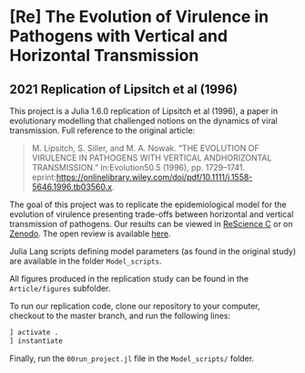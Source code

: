 # [Re] The Evolution of Virulence in Pathogens with Vertical and Horizontal Transmission

## 2021 Replication of Lipsitch et al (1996)

This project is a Julia 1.6.0 replication of Lipsitch et al (1996), a paper in evolutionary modelling that challenged notions on the dynamics of viral transmission. Full reference to the original article:

> M. Lipsitch, S. Siller, and M. A. Nowak. “THE EVOLUTION OF VIRULENCE IN PATHOGENS WITH VERTICAL ANDHORIZONTAL TRANSMISSION.” In:Evolution50.5 (1996), pp. 1729–1741. eprint:https://onlinelibrary.wiley.com/doi/pdf/10.1111/j.1558-5646.1996.tb03560.x.

The goal of this project was to replicate the epidemiological model for the evolution of virulence presenting trade-offs between horizontal and vertical transmission of pathogens. Our results can be viewed in [ReScience C](https://rescience.github.io/bibliography/Dhane_2021.html) or on [Zenodo](https://zenodo.org/record/5722853#.YZ62ZS3b3-Y). The open review is available [here](https://github.com/ReScience/submissions/issues/56#issuecomment-977556264).

Julia Lang scripts defining model parameters (as found in the original study) are available in the folder ```Model_scripts```.

All figures produced in the replication study can be found in the ```Article/figures``` subfolder.

To run our replication code, clone our repository to your computer, checkout to the master branch, and run the following lines:

``` julia
] activate .
] instantiate
```

Finally, run the ```00run_project.jl``` file in the ```Model_scripts/``` folder.
